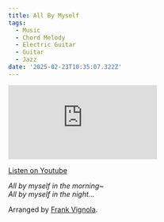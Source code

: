 ```yaml
---
title: All By Myself
tags:
  - Music
  - Chord Melody
  - Electric Guitar
  - Guitar
  - Jazz
date: '2025-02-23T10:35:07.322Z'
---
```


<iframe src="https://www.youtube-nocookie.com/embed/NodrFiVSry0?modestbranding=1&showinfo=0&rel=0" title="YouTube video player" frameborder="0" allow="accelerometer; autoplay; encrypted-media; gyroscope; picture-in-picture;" allowfullscreen className="youtube_video"></iframe>

[Listen on Youtube](https://youtu.be/NodrFiVSry0)

_All by myself in the morning~_<br/>
_All by myself in the night..._

Arranged by [Frank Vignola](https://truefire.com/jazz-guitar-lessons/chord-melody-playbook/c1478).
